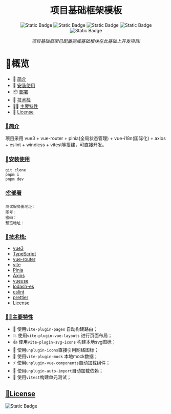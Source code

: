 <h1 align="center">项目基础框架模板</h1>
<div align="center">
<img alt="Static Badge" src="https://img.shields.io/badge/%F0%9F%A4%9E-useful-red">
<img alt="Static Badge" src="https://img.shields.io/badge/pnpm-8.15.3-blue">
<img alt="Static Badge" src="https://img.shields.io/badge/node-v16.14.0-blue">
<img alt="Static Badge" src="https://img.shields.io/badge/typescript-%5E5.0.2-e28743">
<img alt="Static Badge" src="https://img.shields.io/badge/License-MIT-e28743">

<br>

<i>项目基础框架已配置完成基础模块在此基础上开发项目!</i>

</div>

# 👀概览

- 🏡 [简介](#intro)
- 🎄 [安装使用](#usege)
- 📦 [部署](#deploy)
- 🌼 [技术栈](#skill)
- 🏳️‍🌈 [主要特性](#feature)
- 🧬 [License](#license)

### [ 🏡简介](#intro)

项目采用 vue3 + vue-router + pinia(全局状态管理) + vue-i18n(国际化) + axios + eslint + windicss + vitest等搭建，可直接开发。

### [🎄安装使用](#usege)

```
git clone
pnpm i
pnpm dev
```

### [📦部署](#deploy)

```
测试服务器地址：
账号：
密码：
预览地址：
```

### [ 🌼技术栈:](#skill)

- [vue3](https://cn.vuejs.org/)
- [TypeScript](https://github.com/microsoft/TypeScript)
- [vue-router](https://github.com/vuejs/vue-router-next)
- [vite](https://github.com/vitejs/vite)
- [Pinia](https://github.com/vuejs/pinia)
- [Axios](https://github.com/axios/axios)
- [vueuse](https://github.com/vueuse/vueuse)
- [lodash-es](https://github.com/lodash/lodash)
- [eslint](https://github.com/eslint/eslint)
- [prettier](https://github.com/prettier/prettier)
- [License](#license)

### [🏳️‍🌈主要特性](#feature)

* 🚀  使用`vite-plugin-pages` 自动构建路由；
* 💥 使用`vite-plugin-vue-layouts` 进行页面布局；
* 👍 使用`vite-plugin-svg-icons` 构建本地svg图标；
* 🎨 使用`unplugin-icons`直接引用网络图标；
* 🔀 使用`vite-plugin-mock` 本地mock数据；
* ⚡️ 使用`unplugin-vue-components`自动加载组件；
* 🌴 使用`unplugin-auto-import`自动加载依赖；
* 💖 使用`vitest`构建单元测试；

## [🧬License](#license)

<img alt="Static Badge" src="https://img.shields.io/badge/License-MIT-e28743">


